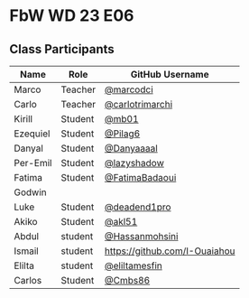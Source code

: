 # FbW WD 23 E06

## Class Participants


| Name     | Role    | GitHub Username                                    |
| -------- | ------- | -------------------------------------------------- |
| Marco    | Teacher | [@marcodci](https://github.com/marcodci)           |
| Carlo | Teacher | [@carlotrimarchi](https://github.com/carlotrimarchi) |
| Kirill   | Student | [@mb01](https://github.com/0mb1)                  |
| Ezequiel | Student | [@Pilag6](https://github.com/Pilag6)               |
| Danyal | Student| [@Danyaaaal](https://github.com/Danyaaaal)|
| Per-Emil | Student | [@lazyshadow](https://github.com/chimikoo)         |
| Fatima   | Student | [@FatimaBadaoui](https://github.com/FatimaBadaoui) |
| Godwin   |         |                                                    |
| Luke     | Student | [@deadend1pro](https://github.com/deadend1pro)     |
| Akiko    | Student | [@akl51](https://github.com/akl51)                 |
|Abdul |student|[@Hassanmohsini](https://github.com/Hassanmohsini)| 
| Ismail |student|https://github.com/I-Ouaiahou|
| Elilta   | student | [@eliltamesfin](https://github.com/eliltamesfin)   |
| Carlos   | Student | [@Cmbs86](https://github.com/Cmbs86)               |

